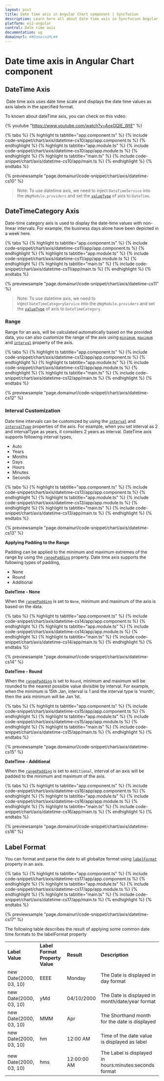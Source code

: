 ```yaml
---
layout: post
title: Date time axis in Angular Chart component | Syncfusion
description: Learn here all about Date time axis in Syncfusion Angular Chart component of Syncfusion Essential JS 2 and more.
platform: ej2-angular
control: Date time axis 
documentation: ug
domainurl: ##DomainURL##
---
```


<!-- markdownlint-disable MD036 -->

# Date time axis in Angular Chart component

## DateTime Axis

 Date time axis uses date time scale and displays the date time values as axis labels in the specified format.

To known about dateTime axis, you can check on this video:

{% youtube "https://www.youtube.com/watch?v=AoxGQlE_WtE" %}

{% tabs %}
{% highlight ts tabtitle="app.component.ts" %}
{% include code-snippet/chart/axis/datetime-cs10/app/app.component.ts %}
{% endhighlight %}
{% highlight ts tabtitle="app.module.ts" %}
{% include code-snippet/chart/axis/datetime-cs10/app/app.module.ts %}
{% endhighlight %}
{% highlight ts tabtitle="main.ts" %}
{% include code-snippet/chart/axis/datetime-cs10/app/main.ts %}
{% endhighlight %}
{% endtabs %}
  
{% previewsample "page.domainurl/code-snippet/chart/axis/datetime-cs10" %}

>Note: To use datetime axis, we need to inject `DateTimeService` into the `@NgModule.providers` and
set the [`valueType`](https://ej2.syncfusion.com/angular/documentation/api/chart/axisDirective/#valuetype) of axis to `DateTime`.

## DateTimeCategory Axis

Date-time category axis is used to display the date-time values with non-linear intervals. For example, the
business days alone have been depicted in a week here.

{% tabs %}
{% highlight ts tabtitle="app.component.ts" %}
{% include code-snippet/chart/axis/datetime-cs11/app/app.component.ts %}
{% endhighlight %}
{% highlight ts tabtitle="app.module.ts" %}
{% include code-snippet/chart/axis/datetime-cs11/app/app.module.ts %}
{% endhighlight %}
{% highlight ts tabtitle="main.ts" %}
{% include code-snippet/chart/axis/datetime-cs11/app/main.ts %}
{% endhighlight %}
{% endtabs %}
  
{% previewsample "page.domainurl/code-snippet/chart/axis/datetime-cs11" %}

>Note: To use datetime axis, we need to inject `DateTimeCategoryService` into the `@NgModule.providers` and
set the [`valueType`](https://ej2.syncfusion.com/angular/documentation/api/chart/axisDirective/#valuetype) of axis to `DateTimeCategory`.

### Range

Range for an axis, will be calculated automatically based on the provided data, you can also customize the range
of the axis using [`minimum`](https://ej2.syncfusion.com/angular/documentation/api/chart/axisDirective/#minimum), [`maximum`](https://ej2.syncfusion.com/angular/documentation/api/chart/axisDirective/#maximum)
and [`interval`](https://ej2.syncfusion.com/angular/documentation/api/chart/axisDirective/#interval) property of the axis.

{% tabs %}
{% highlight ts tabtitle="app.component.ts" %}
{% include code-snippet/chart/axis/datetime-cs12/app/app.component.ts %}
{% endhighlight %}
{% highlight ts tabtitle="app.module.ts" %}
{% include code-snippet/chart/axis/datetime-cs12/app/app.module.ts %}
{% endhighlight %}
{% highlight ts tabtitle="main.ts" %}
{% include code-snippet/chart/axis/datetime-cs12/app/main.ts %}
{% endhighlight %}
{% endtabs %}
  
{% previewsample "page.domainurl/code-snippet/chart/axis/datetime-cs12" %}

### Interval Customization

Date time intervals can be customized by using the [`interval`](https://ej2.syncfusion.com/angular/documentation/api/chart/axisDirective/#interval) and
[`intervalType`](https://ej2.syncfusion.com/angular/documentation/api/chart/axisDirective/#intervaltype) properties of the axis.
For example, when you set interval as 2 and intervalType as years, it considers 2 years as interval.
DateTime axis supports following interval types,

* Auto
* Years
* Months
* Days
* Hours
* Minutes
* Seconds

{% tabs %}
{% highlight ts tabtitle="app.component.ts" %}
{% include code-snippet/chart/axis/datetime-cs13/app/app.component.ts %}
{% endhighlight %}
{% highlight ts tabtitle="app.module.ts" %}
{% include code-snippet/chart/axis/datetime-cs13/app/app.module.ts %}
{% endhighlight %}
{% highlight ts tabtitle="main.ts" %}
{% include code-snippet/chart/axis/datetime-cs13/app/main.ts %}
{% endhighlight %}
{% endtabs %}
  
{% previewsample "page.domainurl/code-snippet/chart/axis/datetime-cs13" %}

**Applying Padding to the Range**

Padding can be applied to the minimum and maximum extremes of the range by using the
[`rangePadding`](https://ej2.syncfusion.com/angular/documentation/api/chart/axisDirective/#rangepadding) property. Date time axis supports the following types
of padding,

* None
* Round
* Additional

**DateTime - None**

When the [`rangePadding`](https://ej2.syncfusion.com/angular/documentation/api/chart/axisDirective/#rangepadding) is set to `None`, minimum and maximum of the axis is based on the data.

{% tabs %}
{% highlight ts tabtitle="app.component.ts" %}
{% include code-snippet/chart/axis/datetime-cs14/app/app.component.ts %}
{% endhighlight %}
{% highlight ts tabtitle="app.module.ts" %}
{% include code-snippet/chart/axis/datetime-cs14/app/app.module.ts %}
{% endhighlight %}
{% highlight ts tabtitle="main.ts" %}
{% include code-snippet/chart/axis/datetime-cs14/app/main.ts %}
{% endhighlight %}
{% endtabs %}
  
{% previewsample "page.domainurl/code-snippet/chart/axis/datetime-cs14" %}

**DateTime - Round**

When the [`rangePadding`](https://ej2.syncfusion.com/angular/documentation/api/chart/axisDirective/#rangepadding) is set to `Round`, minimum and maximum will be
rounded to the nearest possible value divisible by interval. For example, when the minimum is 15th Jan, interval is
1 and the interval type is ‘month’, then the axis minimum will be Jan 1st.

{% tabs %}
{% highlight ts tabtitle="app.component.ts" %}
{% include code-snippet/chart/axis/datetime-cs15/app/app.component.ts %}
{% endhighlight %}
{% highlight ts tabtitle="app.module.ts" %}
{% include code-snippet/chart/axis/datetime-cs15/app/app.module.ts %}
{% endhighlight %}
{% highlight ts tabtitle="main.ts" %}
{% include code-snippet/chart/axis/datetime-cs15/app/main.ts %}
{% endhighlight %}
{% endtabs %}
  
{% previewsample "page.domainurl/code-snippet/chart/axis/datetime-cs15" %}

**DateTime - Additional**

When the [`rangePadding`](https://ej2.syncfusion.com/angular/documentation/api/chart/axisDirective/#rangepadding) is set to `Additional`, interval of an axis will
be padded to the minimum and maximum of the axis.

{% tabs %}
{% highlight ts tabtitle="app.component.ts" %}
{% include code-snippet/chart/axis/datetime-cs16/app/app.component.ts %}
{% endhighlight %}
{% highlight ts tabtitle="app.module.ts" %}
{% include code-snippet/chart/axis/datetime-cs16/app/app.module.ts %}
{% endhighlight %}
{% highlight ts tabtitle="main.ts" %}
{% include code-snippet/chart/axis/datetime-cs16/app/main.ts %}
{% endhighlight %}
{% endtabs %}
  
{% previewsample "page.domainurl/code-snippet/chart/axis/datetime-cs16" %}

## Label Format

You can format and parse the date to all globalize format using [`labelFormat`](https://ej2.syncfusion.com/angular/documentation/api/chart/axisDirective/#labelformat) property in an axis.

{% tabs %}
{% highlight ts tabtitle="app.component.ts" %}
{% include code-snippet/chart/axis/datetime-cs17/app/app.component.ts %}
{% endhighlight %}
{% highlight ts tabtitle="app.module.ts" %}
{% include code-snippet/chart/axis/datetime-cs17/app/app.module.ts %}
{% endhighlight %}
{% highlight ts tabtitle="main.ts" %}
{% include code-snippet/chart/axis/datetime-cs17/app/main.ts %}
{% endhighlight %}
{% endtabs %}
  
{% previewsample "page.domainurl/code-snippet/chart/axis/datetime-cs17" %}

The following table describes the result of applying some common date time formats to the labelFormat property

<!-- markdownlint-disable MD033 -->

<table>
<tr>
<td><b>Label Value</b></td>
<td><b>Label Format Property Value</b></td>
<td><b>Result </b></td>
<td><b>Description </b></td>
</tr>
<tr>
<td>new Date(2000, 03, 10)</td>
<td>EEEE</td>
<td>Monday</td>
<td>The Date is displayed in day format</td>
</tr>
<tr>
<td>new Date(2000, 03, 10)</td>
<td>yMd</td>
<td>04/10/2000</td>
<td>The Date is displayed in month/date/year format</td>
</tr>
<tr>
<td>new Date(2000, 03, 10)</td>
<td> MMM </td>
<td>Apr</td>
<td>The Shorthand month for the date is displayed</td>
</tr>
<tr>
<td>new Date(2000, 03, 10)</td>
<td>hm</td>
<td>12:00 AM</td>
<td>Time of the date value is displayed as label</td>
</tr>
<tr>
<td>new Date(2000, 03, 10)</td>
<td>hms</td>
<td>12:00:00 AM</td>
<td>The Label is displayed in hours:minutes:seconds format</td>
</tr>
</table>

<!-- markdownlint-disable MD033 -->